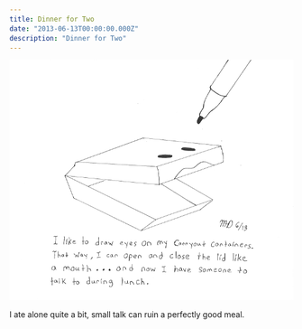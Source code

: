```yaml
---
title: Dinner for Two
date: "2013-06-13T00:00:00.000Z"
description: "Dinner for Two"
---
```


![Dinner for Two](./dinner-for-two.gif)

I ate alone quite a bit, small talk can ruin a perfectly good meal.
